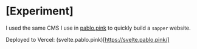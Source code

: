# [Experiment]

I used the same CMS I use in [pablo.pink](https://pablo.pink) to quickly build a `sapper` website.

Deployed to Vercel: (svelte.pablo.pink)[https://svelte.pablo.pink/]
